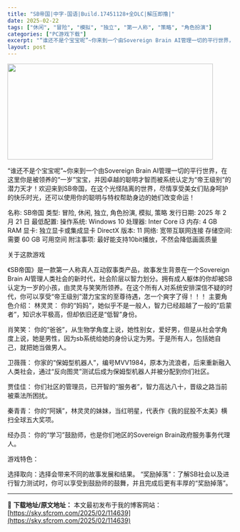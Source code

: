 ```yaml
---
title: "SB帝国|中字-国语|Build.17451128+全DLC|解压即撸|"
date: 2025-02-22
tags: ["休闲", "冒险", "模拟", "独立", "第一人称", "策略", "角色扮演"]
categories: ["PC游戏下载"]
excerpt: "“谁还不是个宝宝呢”~你来到一个由Sovereign Brain AI管理一切的平行世界，在这里你是被领养的“一岁”宝宝，并因卓越的聪明才智而被系统认定为“帝王级别”的潜力天才！欢迎来到SB帝国，在这个光怪陆离的世界，尽情享受美女们贴身呵护的快乐时光，还可以使用你的聪明与特权帮助身边的她们改变命运！&hellip;"
layout: post
---
```


<img class="aligncenter size-full wp-image-114626" src="https://sky.sfcrom.com/wp-content/uploads/2025/02/2025022214022112.webp" alt="" width="460" height="215" />

“谁还不是个宝宝呢”~你来到一个由Sovereign Brain AI管理一切的平行世界，在这里你是被领养的“一岁”宝宝，并因卓越的聪明才智而被系统认定为“帝王级别”的潜力天才！欢迎来到SB帝国，在这个光怪陆离的世界，尽情享受美女们贴身呵护的快乐时光，还可以使用你的聪明与特权帮助身边的她们改变命运！

名称: SB帝国
类型: 冒险, 休闲, 独立, 角色扮演, 模拟, 策略
发行日期: 2025 年 2 月 21 日
最低配置:
操作系统: Windows 10
处理器: Inter Core i3
内存: 4 GB RAM
显卡: 独立显卡或集成显卡
DirectX 版本: 11
网络: 宽带互联网连接
存储空间: 需要 60 GB 可用空间
附注事项: 最好能支持10bit播放，不然会降低画面质量

关于这款游戏

《SB帝国》是一款第一人称真人互动叙事类产品，故事发生背景在一个Sovereign Brain AI管理人类社会的新时代，社会阶层以智力划分。拥有成人躯体的你却被SB认定为一岁的小孩，由灵灵与笑笑所领养。在这个所有人对系统安排深信不疑的时代，你可以享受“帝王级别”潜力宝宝的至尊待遇，怎一个爽字了得！！！
主要角色介绍：
林灵灵：
你的“妈妈”，她似乎不是一般人，智力已经超越了一般的“启蒙者”，知识水平极高，但却依旧还是“低智”身份。

肖笑笑：
你的“爸爸”，从生物学角度上说，她性别女，爱好男，但是从社会学角度上说，她是男性，因为sb系统给她的身份认定为男。于是所有人，包括她自己，就把她当做男人。

卫薇薇：
你家的“保姆型机器人”，编号MVV1984，原本为流浪者，后来重新融入人类社会，通过“反向图灵”测试后成为保姆型机器人并被分配到你们社区。

贾佳佳：
你们社区的管理员，已开智的“服务者”，智力高达八十，晋级之路当前被乘法所困扰。

秦青青：
你的“阿姨”，林灵灵的妹妹，当红明星，代表作《我的屁股不太美》横扫全球五大奖项。

经办员：
你的“学习”鼓励师，也是你们地区的Sovereign Brain政府服务事务代理人。

游戏特色：

选择取向：选择会带来不同的故事发展和结果。
“奖励掉落”：了解SB社会以及进行智力测试时，你可以享受到鼓励师的鼓舞，并且完成后更有丰厚的“奖励掉落”。

---
📖 **下载地址/原文地址：** 本文最初发布于我的博客网站：[https://sky.sfcrom.com/2025/02/114639](https://sky.sfcrom.com/2025/02/114639)
